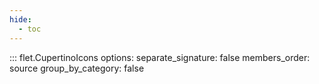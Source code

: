 ```yaml
---
hide:
  - toc
---
```


::: flet.CupertinoIcons
    options:
        separate_signature: false
        members_order: source
        group_by_category: false
